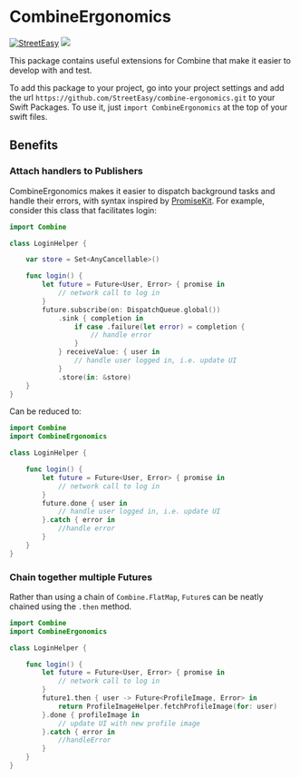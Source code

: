 # CombineErgonomics
[![StreetEasy](https://circleci.com/gh/StreetEasy/combine-ergonomics.svg?style=shield&circle-token=213a75d2855fa385609c78813b678aa8edcabd25)](https://app.circleci.com/pipelines/github/StreetEasy/combine-ergonomics)
![](https://img.shields.io/badge/spm-compatible-green.svg)

This package contains useful extensions for Combine that make it easier to develop with and test.

To add this package to your project, go into your project settings and add the url `https://github.com/StreetEasy/combine-ergonomics.git` to your Swift Packages. To use it, just `import CombineErgonomics` at the top of your swift files.

## Benefits

### Attach handlers to Publishers

CombineErgonomics makes it easier to dispatch background tasks and handle their errors, with syntax inspired by [PromiseKit](https://github.com/mxcl/PromiseKit). For example, consider this class that facilitates login:
```swift
import Combine

class LoginHelper {

    var store = Set<AnyCancellable>()

    func login() {
        let future = Future<User, Error> { promise in
            // network call to log in
        }
        future.subscribe(on: DispatchQueue.global())
            .sink { completion in
                if case .failure(let error) = completion {
                    // handle error
                }
            } receiveValue: { user in
                // handle user logged in, i.e. update UI
            }
            .store(in: &store)
    }
}
```

Can be reduced to:

```swift
import Combine
import CombineErgonomics

class LoginHelper { 

    func login() {
        let future = Future<User, Error> { promise in
            // network call to log in
        }
        future.done { user in
            // handle user logged in, i.e. update UI
        }.catch { error in
            //handle error
        }
    }
}
```

### Chain together multiple Futures

Rather than using a chain of `Combine.FlatMap`, `Future`s can be neatly chained using the `.then` method.

```swift
import Combine
import CombineErgonomics

class LoginHelper { 

    func login() {
        let future = Future<User, Error> { promise in
            // network call to log in
        }
        future1.then { user -> Future<ProfileImage, Error> in
            return ProfileImageHelper.fetchProfileImage(for: user)
        }.done { profileImage in 
            // update UI with new profile image
        }.catch { error in
            //handleError
        }
    }
}
```
